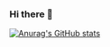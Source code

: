 ### Hi there 👋
[![Anurag's GitHub stats](https://github-readme-stats.vercel.app/api?username=luizh455)](https://github.com/anuraghazra/github-readme-stats)

<!--
**luizh455/luizh455** is a ✨ _special_ ✨ repository because its `README.md` (this file) appears on your GitHub profile.

Here are some ideas to get you started:

- 🔭 I’m currently working on ...
- 🌱 I’m currently learning ...
- 👯 I’m looking to collaborate on ...
- 🤔 I’m looking for help with ...
- 💬 Ask me about ...
- 📫 How to reach me: ...
- 😄 Pronouns: ...
- ⚡ Fun fact: ...
-->
